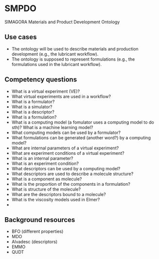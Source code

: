 # SMPDO
SIMAGORA Materials and Product Development Ontology

## Use cases

- The ontology will be used to describe materials and production development (e.g., the lubricant workflow).
- The ontology is supposed to represent formulations (e.g., the formulations used in the lubricant workflow).

## Competency questions

- What is a virtual experiment (VE)?
- What virtual experiments are used in a workflow?
- What is a formulator?
- What is a simulator?
- What is a descriptor?
- What is a formulation?
- What is a computing model (a fomulator uses a computing model to do sth)? What is a machine learning model?
- What computing models can be used by a formulator?
- What formulations can be generated (another word?) by a computing model?
- What are internal parameters of a virtual experiment?
- What are experiment conditions of a virtual experiment?
- What is an internal parameter?
- What is an experiment condition?
- What descriptors can be used by a computing model?
- What descriptors are used to describe a molecule structure?
- What is a component as molecule?
- What is the proportion of the components in a formulation?
- What is structure of the molecule?
- What are the descriptors bound to a molecule?
- What is the viscosity models used in Elmer?
- 

## Background resources

- BFO (different properties)
- MDO
- Alvadesc (descriptors)
- EMMO
- QUDT
